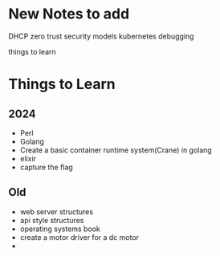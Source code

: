 
# New Notes to add
DHCP 
zero trust security models
kubernetes debugging


things to learn

# Things to Learn




## 2024
- Perl
- Golang
- Create a basic container runtime system(Crane) in golang
- elixir
- capture the flag
## Old

- web server structures
- api style structures 
- operating systems book
- create a motor driver for a dc motor 
- 